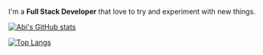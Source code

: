 I'm a **Full Stack Developer** that love to try and experiment with new things.

[![Abi's GitHub stats](https://github-readme-stats.vercel.app/api?username=elabi3&count_private=true&show_icons=true)](https://github.com/elabi3)
</p>

[![Top Langs](https://github-readme-stats.vercel.app/api/top-langs/?username=elabi3&langs_count=8)](https://github.com/elabi3)
